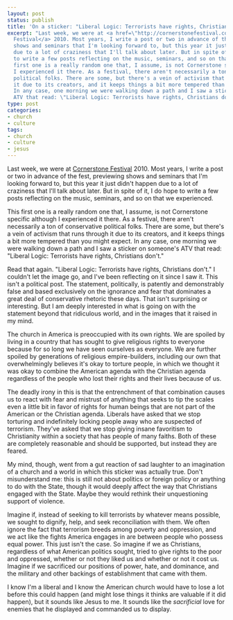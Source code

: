 ```yaml
---
layout: post
status: publish
title: 'On a sticker: "Liberal Logic: Terrorists have rights, Christians don''t."'
excerpt: "Last week, we were at <a href=\"http://cornerstonefestival.com/\">Cornerstone
  Festival</a> 2010. Most years, I write a post or two in advance of the fest, previewing
  shows and seminars that I'm looking forward to, but this year it just didn't happen
  due to a lot of craziness that I'll talk about later. But in spite of it, I do hope
  to write a few posts reflecting on the music, seminars, and so on that we experienced.\r\n\r\nThis
  first one is a really random one that, I assume, is not Cornerstone specific although
  I experienced it there. As a festival, there aren't necessarily a ton of conservative
  political folks. There are some, but there's a vein of activism that runs through
  it due to its creators, and it keeps things a bit more tempered than you might expect.
  In any case, one morning we were walking down a path and I saw a sticker on someone's
  ATV that read: \"Liberal Logic: Terrorists have rights, Christians don't.\""
type: post
categories:
- church
- culture
tags:
- church
- culture
- jesus
---
```

Last week, we were at <a href="http://cornerstonefestival.com/">Cornerstone Festival</a> 2010. Most years, I write a post or two in advance of the fest, previewing shows and seminars that I'm looking forward to, but this year it just didn't happen due to a lot of craziness that I'll talk about later. But in spite of it, I do hope to write a few posts reflecting on the music, seminars, and so on that we experienced.

This first one is a really random one that, I assume, is not Cornerstone specific although I experienced it there. As a festival, there aren't necessarily a ton of conservative political folks. There are some, but there's a vein of activism that runs through it due to its creators, and it keeps things a bit more tempered than you might expect. In any case, one morning we were walking down a path and I saw a sticker on someone's ATV that read: "Liberal Logic: Terrorists have rights, Christians don't."

Read that again. "Liberal Logic: Terrorists have rights, Christians don't." I couldn't let the image go, and I've been reflecting on it since I saw it. This isn't a political post. The statement, politically, is patently and demonstrably false and based exclusively on the ignorance and fear that dominates a great deal of conservative rhetoric these days. That isn't surprising or interesting. But I am deeply interested in what is going on with the statement beyond that ridiculous world, and in the images that it raised in my mind.

The church in America is preoccupied with its own rights. We are spoiled by living in a country that has sought to give religious rights to everyone because for so long we have seen ourselves as everyone. We are further spoiled by generations of religious empire-builders, including our own that overwhelmingly believes it's okay to torture people, in which we thought it was okay to combine the American agenda with the Christian agenda regardless of the people who lost their rights and their lives because of us.

The deadly irony in this is that the entrenchment of that combination causes us to react with fear and mistrust of anything that seeks to tip the scales even a little bit in favor of rights for human beings that are not part of the American or the Christian agenda. Liberals have asked that we stop torturing and indefinitely locking people away who are suspected of terrorism. They've asked that we stop giving insane favoritism to Christianity within a society that has people of many faiths. Both of these are completely reasonable and should be supported, but instead they are feared.

My mind, though, went from a gut reaction of sad laughter to an imagination of a church and a world in which this sticker was actually true. Don't misunderstand me: this is still not about politics or foreign policy or anything to do with the State, though it would deeply affect the way that Christians engaged with the State. Maybe they would rethink their unquestioning support of violence.

Imagine if, instead of seeking to kill terrorists by whatever means possible, we sought to dignify, help, and seek reconciliation with them. We often ignore the fact that terrorism breeds among poverty and oppression, and we act like the fights America engages in are between people who possess equal power. This just isn't the case. So imagine if we as Christians, regardless of what American politics sought, tried to give rights to the poor and oppressed, whether or not they liked us and whether or not it cost us. Imagine if we sacrificed our positions of power, hate, and dominance, and the military and other backings of establishment that came with them.

I know I'm a liberal and I know the American church would have to lose a lot before this could happen (and might lose things it thinks are valuable if it did happen), but it sounds like Jesus to me. It sounds like the <em>sacrificial</em> love for enemies that he displayed and commanded us to display.
